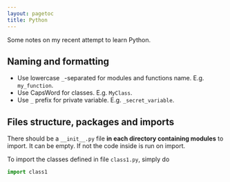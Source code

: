```yaml
---
layout: pagetoc
title: Python
---
```


Some notes on my recent attempt to learn Python.

## Naming and formatting

+ Use lowercase `_`-separated for modules and functions name. E.g. `my_function`.
+ Use CapsWord for classes. E.g. `MyClass`.
+ Use `_` prefix for private variable. E.g. `_secret_variable`.

## Files structure, packages and imports

There should be a `__init__.py` file **in each directory containing modules** to import. It can be empty. If not the code inside is run on import.

To import the classes defined in file `class1.py`, simply do

~~~python
import class1
~~~
